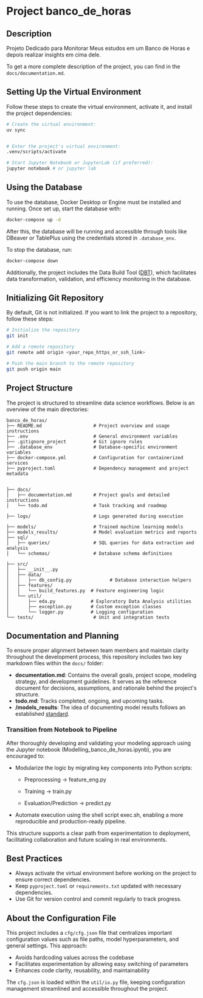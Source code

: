# Project banco_de_horas

## Description

Projeto Dedicado para Monitorar Meus estudos em um Banco de Horas e depois realizar insights em cima dele.

To get a more complete description of the project, you can find in the `docs/documentation.md`.

## Setting Up the Virtual Environment

Follow these steps to create the virtual environment, activate it, and install the project dependencies:

```bash
# Create the virtual environment:
uv sync


# Enter the project's virtual environment:
.venv/scripts/activate

# Start Jupyter Notebook or JupyterLab (if preferred):
jupyter notebook # or jupyter lab
```

## Using the Database

To use the database, Docker Desktop or Engine must be installed and running. Once set up, start the database with:

```bash
docker-compose up -d
```

After this, the database will be running and accessible through tools like DBeaver or TablePlus using the credentials stored in `.database_env`.

To stop the database, run:

```bash
docker-compose down
```

Additionally, the project includes the Data Build Tool ([DBT](https://docs.getdbt.com/docs/introduction)), which facilitates data transformation, validation, and efficiency monitoring in the database.

## Initializing Git Repository

By default, Git is not initialized. If you want to link the project to a repository, follow these steps:

```bash
# Initialize the repository
git init

# Add a remote repository
git remote add origin <your_repo_https_or_ssh_link>

# Push the main branch to the remote repository
git push origin main
```

## Project Structure

The project is structured to streamline data science workflows. Below is an overview of the main directories:
```
banco_de_horas/
├── README.md                   # Project overview and usage instructions
├── .env                        # General environment variables
├── .gitignore_project          # Git ignore rules
├── .database_env               # Database-specific environment variables
├── docker-compose.yml          # Configuration for containerized services
├── pyproject.toml              # Dependency management and project metadata


├── docs/
│   ├── documentation.md        # Project goals and detailed instructions
│   └── todo.md                 # Task tracking and roadmap

├── logs/                       # Logs generated during execution

├── models/                     # Trained machine learning models
├── models_results/             # Model evaluation metrics and reports
├── sql/
│   ├── queries/                # SQL queries for data extraction and analysis
│   └── schemas/                # Database schema definitions

├── src/
│   ├── __init__.py
│   ├── data/
│   │   ├── db_config.py              # Database interaction helpers
│   ├── features/
│   │   └── build_features.py  # Feature engineering logic
│   └── util/
│       ├── eda.py             # Exploratory Data Analysis utilities
│       ├── exception.py       # Custom exception classes
│       └── logger.py          # Logging configuration
└── tests/                      # Unit and integration tests
```


## Documentation and Planning

To ensure proper alignment between team members and maintain clarity throughout the development process, this repository includes two key markdown files within the `docs/` folder:

* **documentation.md**: Contains the overall goals, project scope, modeling strategy, and development guidelines. It serves as the reference document for decisions, assumptions, and rationale behind the project's structure.
* **todo.md**: Tracks completed, ongoing, and upcoming tasks.
* **/models_results**: The idea of documenting model results follows an established [standard](https://arxiv.org/pdf/1810.03993).  

### Transition from Notebook to Pipeline

After thoroughly developing and validating your modeling approach using the Jupyter notebook (Modelling_banco_de_horas.ipynb), you are encouraged to:

 * Modularize the logic by migrating key components into Python scripts:

    * Preprocessing → feature_eng.py

    * Training → train.py

    * Evaluation/Prediction → predict.py

* Automate execution using the shell script exec.sh, enabling a more reproducible and production-ready pipeline.

This structure supports a clear path from experimentation to deployment, facilitating collaboration and future scaling in real environments.

## Best Practices

- Always activate the virtual environment before working on the project to ensure correct dependencies.
- Keep `pyproject.toml` or `requirements.txt` updated with necessary dependencies.
- Use Git for version control and commit regularly to track progress.


## About the Configuration File

This project includes a `cfg/cfg.json` file that centralizes important configuration values such as file paths, model hyperparameters, and general settings. This approach:

* Avoids hardcoding values across the codebase
* Facilitates experimentation by allowing easy switching of parameters
* Enhances code clarity, reusability, and maintainability

The `cfg.json` is loaded within the `util/io.py` file, keeping configuration management streamlined and accessible throughout the project.